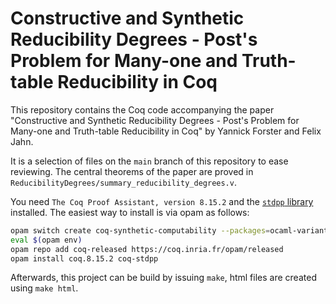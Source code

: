 # Constructive and Synthetic Reducibility Degrees - Post's Problem for Many-one and Truth-table Reducibility in Coq

This repository contains the Coq code accompanying the paper "Constructive and Synthetic Reducibility Degrees - Post's Problem for Many-one and Truth-table Reducibility in Coq" by Yannick Forster and Felix Jahn.

It is a selection of files on the `main` branch of this repository to ease reviewing. The central theorems of the paper are proved in `ReducibilityDegrees/summary_reducibility_degrees.v`.

You need `The Coq Proof Assistant, version 8.15.2` and the [`stdpp` library](https://gitlab.mpi-sws.org/iris/stdpp) installed.
The easiest way to install is via opam as follows:

```sh
opam switch create coq-synthetic-computability --packages=ocaml-variants.4.14.0+options,ocaml-option-flambda
eval $(opam env)
opam repo add coq-released https://coq.inria.fr/opam/released
opam install coq.8.15.2 coq-stdpp
```

Afterwards, this project can be build by issuing `make`, html files are created using `make html`.
